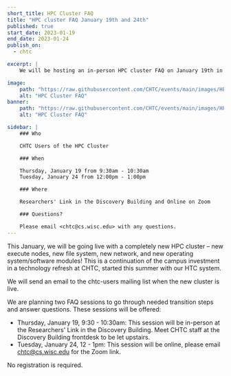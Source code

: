 ```yaml
---
short_title: HPC Cluster FAQ
title: "HPC cluster FAQ January 19th and 24th"
published: true
start_date: 2023-01-19
end_date: 2023-01-24
publish_on:
  - chtc

excerpt: |
    We will be hosting an in-person HPC cluster FAQ on January 19th in the Researchers' Link at Morgridge!

image:
    path: "https://raw.githubusercontent.com/CHTC/events/main/images/HPC-cluster.jpg"
    alt: "HPC Cluster FAQ"
banner:
    path: "https://raw.githubusercontent.com/CHTC/events/main/images/HPC-cluster.jpg"
    alt: "HPC Cluster FAQ"

sidebar: |
    ### Who

    CHTC Users of the HPC Cluster

    ### When

    Thursday, January 19 from 9:30am - 10:30am
    Tuesday, January 24 from 12:00pm - 1:00pm

    ### Where

    Researchers' Link in the Discovery Building and Online on Zoom

    ### Questions?

    Please email <chtc@cs.wisc.edu> with any questions.
---
```


This January, we will be going live with a completely new HPC cluster – new execute nodes, new file system, new network, and new operating
system/software modules! This is a continuation of the campus investment in a technology refresh at CHTC, started this summer with our HTC system.

We will send an email to the chtc-users mailing list when the new cluster is live. 

We are planning two FAQ sessions to go through needed transition steps and answer questions. These sessions will be offered:

- Thursday, January 19, 9:30 - 10:30am: This session will be in-person at the Researchers' Link in the Discovery Building. Meet CHTC staff at the Discovery Building frontdesk to be let upstairs.
- Tuesday, January 24, 12 - 1pm: This session will be online, please email chtc@cs.wisc.edu for the Zoom link.

No registration is required.
